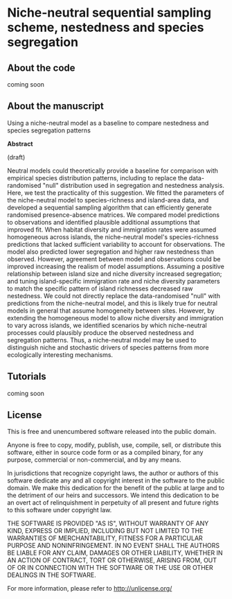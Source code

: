 # Niche-neutral sequential sampling scheme, nestedness and species segregation

## About the code

coming soon

## About the manuscript

Using a niche-neutral model as a baseline to compare nestedness and species segregation patterns

**Abstract**

(draft)

Neutral models could theoretically provide a baseline for comparison with empirical species distribution patterns,
including to replace the data-randomised "null" distribution used in segregation and nestedness analysis.
Here, we test the practicality of this suggestion.
We fitted the parameters of the niche-neutral model to species-richness and island-area data,
and developed a sequential sampling algorithm that can efficiently generate randomised presence-absence matrices.
We compared model predictions to observations and identified plausible additional assumptions that improved
fit.
When habitat diversity and immigration rates were assumed homogeneous across islands,
the niche-neutral model's
species-richness predictions that lacked sufficient variability to account for observations.
The model also predicted lower segregation and higher raw nestedness than observed.
However, agreement between model and observations could be improved increasing the realism of model assumptions.
Assuming a positive relationship between island size and niche diversity increased segregation;
and tuning island-specific immigration rate and niche diversity parameters to match
the specific pattern of island richnesses decreased raw nestedness.
We could not directly replace the data-randomised "null" with predictions from the niche-neutral model,
and this is likely true for neutral models in general that assume homogeneity between sites.
However, by extending the homogeneous model to allow niche diversity and immigration to vary across islands,
we identified scenarios by which niche-neutral processes could plausibly produce the observed nestedness and segregation patterns.
Thus, a niche-neutral model may be used to distinguish niche and stochastic drivers of species patterns from more
ecologically interesting mechanisms.

## Tutorials

coming soon

## License

This is free and unencumbered software released into the public domain.

Anyone is free to copy, modify, publish, use, compile, sell, or distribute this software, either in source code form or as a compiled binary, for any purpose, commercial or non-commercial, and by any means.

In jurisdictions that recognize copyright laws, the author or authors of this software dedicate any and all copyright interest in the software to the public domain. We make this dedication for the benefit of the public at large and to the detriment of our heirs and successors. We intend this dedication to be an overt act of relinquishment in perpetuity of all present and future rights to this software under copyright law.

THE SOFTWARE IS PROVIDED "AS IS", WITHOUT WARRANTY OF ANY KIND, EXPRESS OR IMPLIED, INCLUDING BUT NOT LIMITED TO THE WARRANTIES OF MERCHANTABILITY, FITNESS FOR A PARTICULAR PURPOSE AND NONINFRINGEMENT. IN NO EVENT SHALL THE AUTHORS BE LIABLE FOR ANY CLAIM, DAMAGES OR OTHER LIABILITY, WHETHER IN AN ACTION OF CONTRACT, TORT OR OTHERWISE, ARISING FROM, OUT OF OR IN CONNECTION WITH THE SOFTWARE OR THE USE OR OTHER DEALINGS IN THE SOFTWARE.

For more information, please refer to <http://unlicense.org/>
